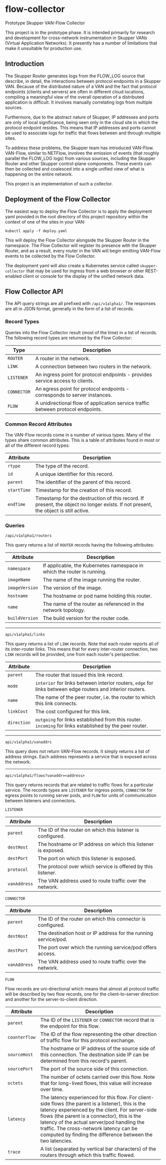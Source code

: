 # flow-collector
Prototype Skupper VAN-Flow Collector

This project is in the prototype phase.  It is intended primarily for research and development for cross-network instrumentation in Skupper VANs (Virtual Application Networks).  It presently has a number of limitations that make it unsuitable for production use.

## Introduction

The Skupper Router generates logs from the FLOW_LOG source that describe, in detail, the interactions between protocol endpoints in a Skupper VAN.  Because of the distributed nature of a VAN and the fact that protocol endpoints (clients and servers) are often in different cloud locations, compiling a meaningful view of the overall operation of a distributed application is difficult.  It involves manually correlating logs from multiple sources.

Furthermore, due to the abstract nature of Skupper, IP addresses and ports are only of local significance, being seen only in the cloud site in which the protocol endpoint resides.  This means that IP addresses and ports cannot be used to associate logs for traffic that flows between and through multiple sites.

To address these problems, the Skupper team has introduced VAN-Flow.  VAN-Flow, similar to NETFlow, involves the emission of events (that roughly parallel the FLOW_LOG logs) from various sources, including the Skupper Router and other Skupper control-plane components.  These events can then be collected and coalesced into a single unified view of what is happening on the entire network.

This project is an implementation of such a collector.

## Deployment of the Flow Collector

The easiest way to deploy the Flow Collector is to apply the deployment yaml provided in the root directory of this project repository within the context of one of the sites in your VAN:

```kubectl apply -f deploy.yaml```

This will deploy the Flow Collector alongside the Skupper Router in the namespace.  The Flow Collector will register its presence with the Skupper Router, and as a result, every router in the VAN will begin emitting VAN-Flow events to be collected by the Flow Collector.

The deployment yaml will also create a Kubernetes service called `skupper-collector` that may be used for ingress from a web browser or other REST-enabled client or console for the display of the unified network data.

## Flow Collector API

The API query strings are all prefixed with `/api/v1alpha1/`.  The responses are all in JSON format, generally in the form of a list of records.

### Record Types

Queries into the Flow Collector result (most of the time) in a list of records.  The following record types are returned by the Flow Collector:

|Type|Description|
|----|-----------|
|`ROUTER`|A router in the network.|
|`LINK`|A connection between two routers in the network.|
|`LISTENER`|An ingress point for protocol endpoints - provides service access to clients.|
|`CONNECTOR`|An egress point for protocol endpoints - corresponds to server instances.|
|`FLOW`|A unidirectional flow of application service traffic between protocol endpoints.|

### Common Record Attributes

The VAN-Flow records come in a number of various types.  Many of the types share common attributes.  This is a table of attributes found in most or all of the different record types:

|Attribute|Description|
|---------|-----------|
|`rtype`|The type of the record.|
|`id`|A unique identifier for this record.|
|`parent`|The identifier of the parent of this record.|
|`startTime`|Timestamp for the creation of this record.|
|`endTime`|Timestamp for the destruction of this record.  If present, the object no longer exists.  If not present, the object is still active.|

### Queries

`/api/v1alpha1/routers`

This query returns a list of `ROUTER` records having the following attributes:

|Attribute|Description|
|---------|-----------|
|`namespace`|If applicable, the Kubernetes namespace in which the router is running.|
|`imageName`|The name of the image running the router.|
|`imageVersion`|The version of the image.|
|`hostname`|The hostname or pod name holding this router.|
|`name`|The name of the router as referenced in the network topology.|
|`buildVersion`|The build version for the router code.|

---
`api/v1alpha1/links`

This query returns a list of `LINK` records.  Note that each router reports all of its inter-router links.  This means that for every inter-router connection, two `LINK` records will be provided, one from each router's perspective.

|Attribute|Description|
|---------|-----------|
|`parent`|The router that issued this link record.|
|`mode`|`interior` for links between interior routers, `edge` for links between edge routers and interior routers.|
|`name`|The name of the peer router, i.e. the router to which this link connects.|
|`linkCost`|The cost configured for this link.|
|`direction`|`outgoing` for links established from this router.  `incoming` for links established by the peer router.|

---
`api/v1alpha1/vanaddrs`

This query does not return VAN-Flow records.  It simply returns a list of address strings.  Each address represents a service that is exposed across the network.

---
`api/v1alpha1/flows?vanaddr=<address>`

This query returns records that are related to traffic flows for a particular service.  The records types are `LISTENER` for ingress points, `CONNECTOR` for egress points to running server pods, and `FLOW` for units of communication between listeners and connectors.

`LISTENER`

|Attribute|Description|
|----|----|
|`parent`|The ID of the router on which this listener is configured.|
|`destHost`|The hostname or IP address on which this listener is exposed.|
|`destPort`|The port on which this listener is exposed.|
|`protocol`|The protocol over which service is offered by this listener.|
|`vanAddress`|The VAN address used to route traffic over the network.|

`CONNECTOR`

|Attribute|Description|
|----|----|
|`parent`|The ID of the router on which this connector is configured.|
|`destHost`|The destination host or IP address for the running service/pod.|
|`destPort`|The port over which the running service/pod offers access.|
|`vanAddress`|The VAN address used to route traffic over the network.|

`FLOW`

Flow records are uni-directional which means that almost all protocol traffic will be described by two flow records, one for the client-to-server direction and another for the server-to-client direction.

|Attribute|Description|
|----|----|
|`parent`|The ID of the `LISTENER` or `CONNECTOR` record that is the endpoint for this flow.|
|`counterflow`|The ID of the flow representing the other direction of traffic flow for this protocol exchange.|
|`sourceHost`|The hostname or IP address of the source side of this connection.  The destination side IP can be determined from this record's parent.|
|`sourcePort`|The port of the source side of this connection.|
|`octets`|The number of octets carried over this flow.  Note that for long-lived flows, this value will increase over time.|
|`latency`|The latency experienced for this flow.  For client-side flows (the parent is a listener), this is the latency experienced by the client.  For server-side flows (the parent is a connector), this is the latency of the actual server/pod handling the traffic.  The cross-network latency can be computed by finding the difference between the two latencies.|
|`trace`|A list (separated by vertical bar characters) of the routers through which this traffic flowed.|
